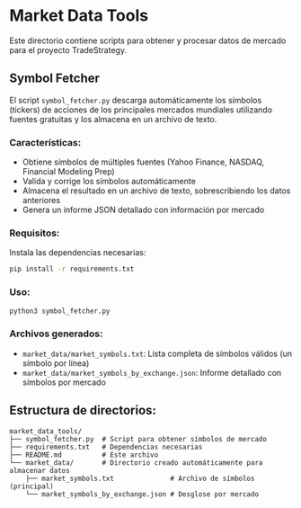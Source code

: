 # Market Data Tools

Este directorio contiene scripts para obtener y procesar datos de mercado para el proyecto TradeStrategy.

## Symbol Fetcher

El script `symbol_fetcher.py` descarga automáticamente los símbolos (tickers) de acciones de los principales mercados mundiales utilizando fuentes gratuitas y los almacena en un archivo de texto.

### Características:

- Obtiene símbolos de múltiples fuentes (Yahoo Finance, NASDAQ, Financial Modeling Prep)
- Valida y corrige los símbolos automáticamente
- Almacena el resultado en un archivo de texto, sobrescribiendo los datos anteriores
- Genera un informe JSON detallado con información por mercado

### Requisitos:

Instala las dependencias necesarias:

```bash
pip install -r requirements.txt
```

### Uso:

```bash
python3 symbol_fetcher.py
```

### Archivos generados:

- `market_data/market_symbols.txt`: Lista completa de símbolos válidos (un símbolo por línea)
- `market_data/market_symbols_by_exchange.json`: Informe detallado con símbolos por mercado

## Estructura de directorios:

```
market_data_tools/
├── symbol_fetcher.py  # Script para obtener símbolos de mercado
├── requirements.txt   # Dependencias necesarias
├── README.md          # Este archivo
└── market_data/       # Directorio creado automáticamente para almacenar datos
    ├── market_symbols.txt              # Archivo de símbolos (principal)
    └── market_symbols_by_exchange.json # Desglose por mercado
```
